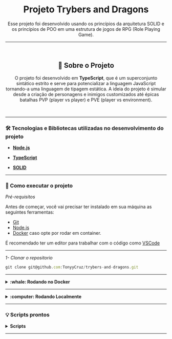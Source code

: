 <h1 align="center">Projeto Trybers and Dragons</h1>
<p align="center">Esse projeto foi desenvolvido usando os princípios da arquitetura SOLID e os princípios de POO em uma estrutura de jogos de RPG (Role Playing Game).</p>

---

<br>

<h2 align="center">📃 Sobre o Projeto</h2>

<p align="center">O projeto foi desenvolvido em <b>TypeScript</b>, que é um superconjunto sintático estrito e serve para potencializar a linguagem JavaScript tornando-a uma linguagem de tipagem estática.
  A ideia do projeto é simular desde a criação de personagens e inimigos customizados até épicas batalhas PVP (player vs player) e PVE (player vs environment).
</p>

<br>

---

### 🛠 Tecnologias e Bibliotecas utilizadas no desenvolvimento do projeto

- **[Node.js](https://nodejs.org/en/)**

- **[TypeScript](https://www.typescriptlang.org/pt/)**

- **[SOLID](https://www.treinaweb.com.br/blog/principios-solid-single-responsability-principle)**

---

### 🚀 Como executar o projeto

_Pré-requisitos_

Antes de começar, você vai precisar ter instalado em sua máquina as seguintes ferramentas:
- [Git](https://git-scm.com)
- [Node.js](https://nodejs.org/en/)
- [Docker](https://docs.docker.com/get-docker/) caso opte por rodar em container.

É recomendado ter um editor para trabalhar com o código como [VSCode](https://code.visualstudio.com/)

---

_1- Clonar o repositorio_

```jsx
git clone git@github.com:TonyyCruz/trybers-and-dragons.git
```

---


<details>
  <summary><strong>:whale: Rodando no Docker</strong></summary><br />
  
  ## Com Docker
 
 
_Rode o serviço `node` com o comando_

```jsx
  docker-compose up -d
```

- Esse serviço irá inicializar um container chamado `trybers_and_dragons`.
  - A partir daqui você pode rodar o container via CLI ou abri-lo no VS Code.

_Via CLI use o comando_
```jsx
docker exec -it trybers_and_dragons bash
```
- Ele te dará acesso ao terminal interativo do container trybers_and_dragons(node) criado pelo compose, que está rodando em segundo plano.

_Instale as dependências `dentro do container` com_

```jsx
npm install
```

⚠️Atenção: Caso opte por utilizar o Docker, TODOS os scripts disponíveis no package.json devem ser executados DENTRO do container, ou seja, no terminal que aparece após a execução do comando docker exec.
  
  </details>
  
---
  
<details>
  <summary><strong>:computer: Rodando Localmente</strong></summary><br />
 
 _Instale as dependências com o comando_
 
 ```jsx
npm install
```
- Para rodar o projeto desta forma, **obrigatoriamente** você deve ter o `node` instalado em seu computador.
  - Recomenda-se a versão `^16`

</details>

---


### 💡 Scripts prontos
<details>
  <summary><strong>Scripts</strong></summary><br />

  - Iniciar o servidor Node:
  ```sh
    npm start
  ```

  - Iniciar o servidor Node com nodemon:
  ```sh
    npm run dev
  ```

  <br />
</details>

---
